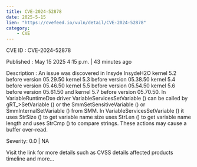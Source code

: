 ```yaml
---
title: CVE-2024-52878
date: 2025-5-15
lien: "https://cvefeed.io/vuln/detail/CVE-2024-52878"
category:
    - CVE
---
```


CVE ID : CVE-2024-52878

Published :  May 15
2025
4:15 p.m. | 43 minutes ago

Description : An issue was discovered in Insyde InsydeH2O kernel 5.2 before version 05.29.50
kernel 5.3 before version 05.38.50
kernel 5.4 before version 05.46.50
kernel 5.5 before version 05.54.50
kernel 5.6 before version 05.61.50
and kernel 5.7 before version 05.70.50. In VariableRuntimeDxe driver
VariableServicesSetVariable () can be called by gRT_>SetVariable () or the SmmSetSensitiveVariable () or SmmInternalSetVariable () from SMM. In VariableServicesSetVariable ()
it uses StrSize () to get variable name size
uses StrLen () to get variable name length and uses StrCmp () to compare strings. These actions may cause a buffer over-read.

Severity: 0.0 | NA

Visit the link for more details
such as CVSS details
affected products
timeline
and more...
